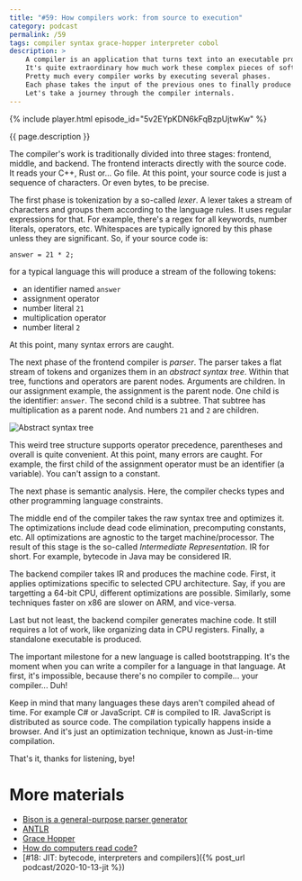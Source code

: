 ```yaml
---
title: "#59: How compilers work: from source to execution"
category: podcast
permalink: /59
tags: compiler syntax grace-hopper interpreter cobol
description: >
    A compiler is an application that turns text into an executable program.
    It's quite extraordinary how much work these complex pieces of software are doing.
    Pretty much every compiler works by executing several phases.
    Each phase takes the input of the previous ones to finally produce the runnable code.
    Let's take a journey through the compiler internals.
---
```


{% include player.html episode_id="5v2EYpKDN6kFqBzpUjtwKw" %}

{{ page.description }}

The compiler's work is traditionally divided into three stages: frontend, middle, and backend.
The frontend interacts directly with the source code.
It reads your C++, Rust or... Go file.
At this point, your source code is just a sequence of characters.
Or even bytes, to be precise.

The first phase is tokenization by a so-called _lexer_.
A lexer takes a stream of characters and groups them according to the language rules.
It uses regular expressions for that.
For example, there's a regex for all keywords, number literals, operators, etc.
Whitespaces are typically ignored by this phase unless they are significant.
So, if your source code is:

```
answer = 21 * 2;
```

for a typical language this will produce a stream of the following tokens:

* an identifier named `answer`
* assignment operator
* number literal `21`
* multiplication operator
* number literal `2`

At this point, many syntax errors are caught.

The next phase of the frontend compiler is _parser_.
The parser takes a flat stream of tokens and organizes them in an _abstract syntax tree_.
Within that tree, functions and operators are parent nodes.
Arguments are children.
In our assignment example, the assignment is the parent node.
One child is the identifier: `answer`.
The second child is a subtree.
That subtree has multiplication as a parent node.
And numbers `21` and `2` are children.

![Abstract syntax tree](img/podcast-59-ast.svg)

This weird tree structure supports operator precedence, parentheses and overall is quite convenient.
At this point, many errors are caught.
For example, the first child of the assignment operator must be an identifier (a variable).
You can't assign to a constant.

The next phase is semantic analysis.
Here, the compiler checks types and other programming language constraints.

The middle end of the compiler takes the raw syntax tree and optimizes it.
The optimizations include dead code elimination, precomputing constants, etc.
All optimizations are agnostic to the target machine/processor.
The result of this stage is the so-called _Intermediate Representation_.
IR for short.
For example, bytecode in Java may be considered IR.

The backend compiler takes IR and produces the machine code.
First, it applies optimizations specific to selected CPU architecture.
Say, if you are targetting a 64-bit CPU, different optimizations are possible.
Similarly, some techniques faster on x86 are slower on ARM, and vice-versa.

Last but not least, the backend compiler generates machine code.
It still requires a lot of work, like organizing data in CPU registers.
Finally, a standalone executable is produced.

The important milestone for a new language is called bootstrapping.
It's the moment when you can write a compiler for a language in that language.
At first, it's impossible, because there's no compiler to compile... your compiler...
Duh!

Keep in mind that many languages these days aren't compiled ahead of time.
For example C# or JavaScript.
C# is compiled to IR.
JavaScript is distributed as source code.
The compilation typically happens inside a browser.
And it's just an optimization technique, known as Just-in-time compilation.

That's it, thanks for listening, bye!

# More materials

* [Bison is a general-purpose parser generator](https://www.gnu.org/software/bison/)
* [ANTLR](https://www.antlr.org/)
* [Grace Hopper](https://en.wikipedia.org/wiki/Grace_Hopper)
* [How do computers read code?](https://www.youtube.com/watch?v=QXjU9qTsYCc)
* [#18: JIT: bytecode, interpreters and compilers]({% post_url podcast/2020-10-13-jit %})


